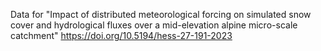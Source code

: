 Data for "Impact of distributed meteorological forcing on simulated snow cover and hydrological fluxes over a mid-elevation alpine micro-scale catchment"
https://doi.org/10.5194/hess-27-191-2023
